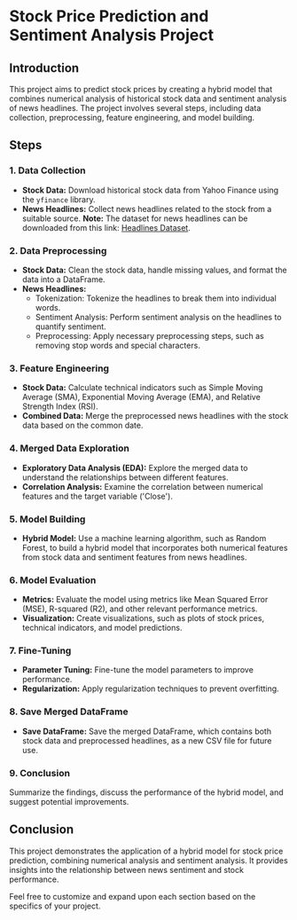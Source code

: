 # Stock Price Prediction and Sentiment Analysis Project

## Introduction

This project aims to predict stock prices by creating a hybrid model that combines numerical analysis of historical stock data and sentiment analysis of news headlines. The project involves several steps, including data collection, preprocessing, feature engineering, and model building.

## Steps

### 1. Data Collection

- **Stock Data:** Download historical stock data from Yahoo Finance using the `yfinance` library.
- **News Headlines:** Collect news headlines related to the stock from a suitable source.
**Note:** The dataset for news headlines can be downloaded from this link: [Headlines Dataset](https://bit.ly/36fFPI6).

### 2. Data Preprocessing

- **Stock Data:** Clean the stock data, handle missing values, and format the data into a DataFrame.
- **News Headlines:** 
  - Tokenization: Tokenize the headlines to break them into individual words.
  - Sentiment Analysis: Perform sentiment analysis on the headlines to quantify sentiment.
  - Preprocessing: Apply necessary preprocessing steps, such as removing stop words and special characters.

### 3. Feature Engineering

- **Stock Data:** Calculate technical indicators such as Simple Moving Average (SMA), Exponential Moving Average (EMA), and Relative Strength Index (RSI).
- **Combined Data:** Merge the preprocessed news headlines with the stock data based on the common date.

### 4. Merged Data Exploration

- **Exploratory Data Analysis (EDA):** Explore the merged data to understand the relationships between different features.
- **Correlation Analysis:** Examine the correlation between numerical features and the target variable ('Close').

### 5. Model Building

- **Hybrid Model:** Use a machine learning algorithm, such as Random Forest, to build a hybrid model that incorporates both numerical features from stock data and sentiment features from news headlines.

### 6. Model Evaluation

- **Metrics:** Evaluate the model using metrics like Mean Squared Error (MSE), R-squared (R2), and other relevant performance metrics.
- **Visualization:** Create visualizations, such as plots of stock prices, technical indicators, and model predictions.

### 7. Fine-Tuning

- **Parameter Tuning:** Fine-tune the model parameters to improve performance.
- **Regularization:** Apply regularization techniques to prevent overfitting.

### 8. Save Merged DataFrame

- **Save DataFrame:** Save the merged DataFrame, which contains both stock data and preprocessed headlines, as a new CSV file for future use.

### 9. Conclusion

Summarize the findings, discuss the performance of the hybrid model, and suggest potential improvements.

## Conclusion

This project demonstrates the application of a hybrid model for stock price prediction, combining numerical analysis and sentiment analysis. It provides insights into the relationship between news sentiment and stock performance.

Feel free to customize and expand upon each section based on the specifics of your project.


